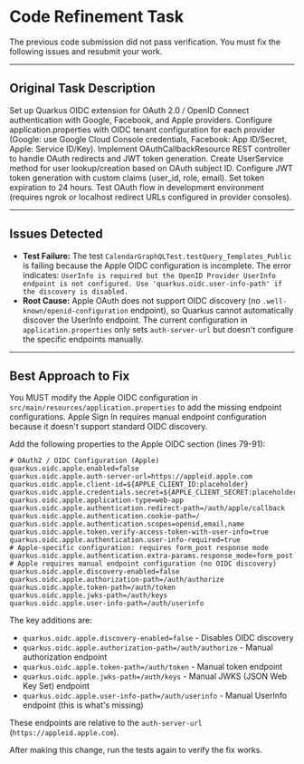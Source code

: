# Code Refinement Task

The previous code submission did not pass verification. You must fix the following issues and resubmit your work.

---

## Original Task Description

Set up Quarkus OIDC extension for OAuth 2.0 / OpenID Connect authentication with Google, Facebook, and Apple providers. Configure application.properties with OIDC tenant configuration for each provider (Google: use Google Cloud Console credentials, Facebook: App ID/Secret, Apple: Service ID/Key). Implement OAuthCallbackResource REST controller to handle OAuth redirects and JWT token generation. Create UserService method for user lookup/creation based on OAuth subject ID. Configure JWT token generation with custom claims (user_id, role, email). Set token expiration to 24 hours. Test OAuth flow in development environment (requires ngrok or localhost redirect URLs configured in provider consoles).

---

## Issues Detected

*   **Test Failure:** The test `CalendarGraphQLTest.testQuery_Templates_Public` is failing because the Apple OIDC configuration is incomplete. The error indicates: `UserInfo is required but the OpenID Provider UserInfo endpoint is not configured. Use 'quarkus.oidc.user-info-path' if the discovery is disabled.`
*   **Root Cause:** Apple OAuth does not support OIDC discovery (no `.well-known/openid-configuration` endpoint), so Quarkus cannot automatically discover the UserInfo endpoint. The current configuration in `application.properties` only sets `auth-server-url` but doesn't configure the specific endpoints manually.

---

## Best Approach to Fix

You MUST modify the Apple OIDC configuration in `src/main/resources/application.properties` to add the missing endpoint configurations. Apple Sign In requires manual endpoint configuration because it doesn't support standard OIDC discovery.

Add the following properties to the Apple OIDC section (lines 79-91):

```properties
# OAuth2 / OIDC Configuration (Apple)
quarkus.oidc.apple.enabled=false
quarkus.oidc.apple.auth-server-url=https://appleid.apple.com
quarkus.oidc.apple.client-id=${APPLE_CLIENT_ID:placeholder}
quarkus.oidc.apple.credentials.secret=${APPLE_CLIENT_SECRET:placeholder}
quarkus.oidc.apple.application-type=web-app
quarkus.oidc.apple.authentication.redirect-path=/auth/apple/callback
quarkus.oidc.apple.authentication.cookie-path=/
quarkus.oidc.apple.authentication.scopes=openid,email,name
quarkus.oidc.apple.token.verify-access-token-with-user-info=true
quarkus.oidc.apple.authentication.user-info-required=true
# Apple-specific configuration: requires form_post response mode
quarkus.oidc.apple.authentication.extra-params.response_mode=form_post
# Apple requires manual endpoint configuration (no OIDC discovery)
quarkus.oidc.apple.discovery-enabled=false
quarkus.oidc.apple.authorization-path=/auth/authorize
quarkus.oidc.apple.token-path=/auth/token
quarkus.oidc.apple.jwks-path=/auth/keys
quarkus.oidc.apple.user-info-path=/auth/userinfo
```

The key additions are:
- `quarkus.oidc.apple.discovery-enabled=false` - Disables OIDC discovery
- `quarkus.oidc.apple.authorization-path=/auth/authorize` - Manual authorization endpoint
- `quarkus.oidc.apple.token-path=/auth/token` - Manual token endpoint
- `quarkus.oidc.apple.jwks-path=/auth/keys` - Manual JWKS (JSON Web Key Set) endpoint
- `quarkus.oidc.apple.user-info-path=/auth/userinfo` - Manual UserInfo endpoint (this is what's missing)

These endpoints are relative to the `auth-server-url` (`https://appleid.apple.com`).

After making this change, run the tests again to verify the fix works.
